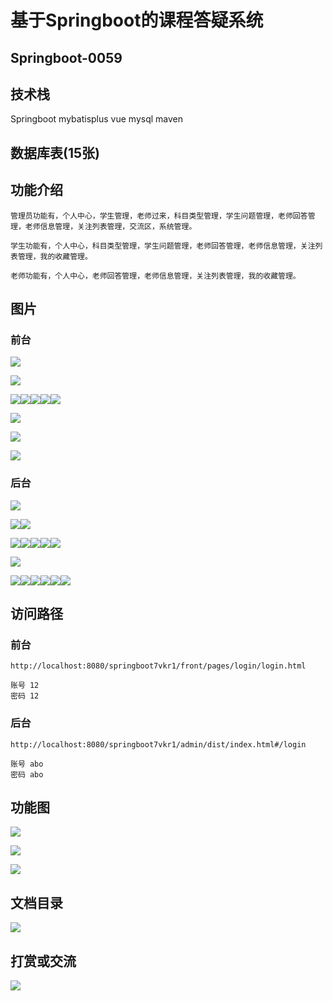 # 基于Springboot的课程答疑系统

## Springboot-0059



## 技术栈

Springboot mybatisplus vue mysql maven



## 数据库表(15张)



## 功能介绍

```properties
管理员功能有，个人中心，学生管理，老师过来，科目类型管理，学生问题管理，老师回答管理，老师信息管理，关注列表管理，交流区，系统管理。

学生功能有，个人中心，科目类型管理，学生问题管理，老师回答管理，老师信息管理，关注列表管理，我的收藏管理。

老师功能有，个人中心，老师回答管理，老师信息管理，关注列表管理，我的收藏管理。
```



## 图片

### 前台

![](./images/1.jpg)

![](./images/2.jpg)





![](./images/3.jpg)![](./images/4.jpg)![](./images/5.jpg)![](./images/6.jpg)![](./images/7.jpg)

![](./images/8.jpg)

![](./images/9.jpg)

![](./images/10.jpg)

### 后台

![](./images/11.jpg)

![](./images/12.jpg)![](./images/13.jpg)

![](./images/14.jpg)![](./images/15.jpg)![](./images/16.jpg)![](./images/17.jpg)![](./images/18.jpg)

![](./images/19.jpg)

![](./images/20.jpg)![](./images/21.jpg)![](./images/22.jpg)![](./images/23.jpg)![](./images/24.jpg)![](./images/25.jpg)



## 访问路径

### 前台

```properties
http://localhost:8080/springboot7vkr1/front/pages/login/login.html

账号 12
密码 12
```

### 后台

```properties
http://localhost:8080/springboot7vkr1/admin/dist/index.html#/login

账号 abo
密码 abo
```





## 功能图

![](./images/gn1.jpg)

![](./images/gn2.jpg)

![](./images/gn3.jpg)

## 文档目录

![](./images/wd.jpg)



## 打赏或交流

![](./images/vx.jpg)








